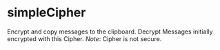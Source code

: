 # simpleCipher
Encrypt and copy messages to the clipboard. Decrypt Messages initially encrypted with this Cipher. *Note*: Cipher is not secure.
